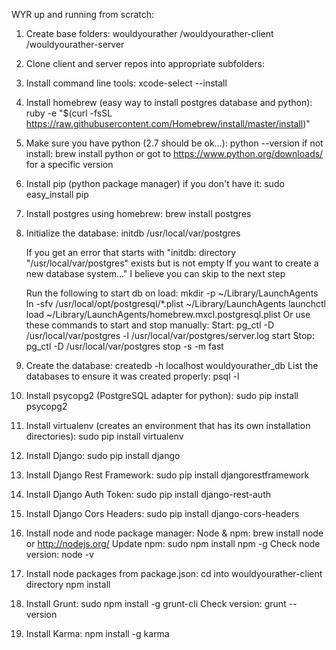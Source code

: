 WYR up and running from scratch:

1. Create base folders:
wouldyourather
/wouldyourather-client
/wouldyourather-server

2. Clone client and server repos into appropriate subfolders:

3. Install command line tools:
	xcode-select --install

4. Install homebrew (easy way to install postgres database and python):
	ruby -e "$(curl -fsSL https://raw.githubusercontent.com/Homebrew/install/master/install)"

5. Make sure you have python (2.7 should be ok...): 
	python --version
	if not install:
		brew install python
		or got to https://www.python.org/downloads/ for a specific version

6. Install pip (python package manager) if you don't have it:
	sudo easy_install pip

6. Install postgres using homebrew:
	brew install postgres

7. Initialize the database:
	initdb /usr/local/var/postgres
	
	If you get an error that starts with "initdb: directory "/usr/local/var/postgres" exists but is not empty
	If you want to create a new database system..." I believe you can skip to the next step

	Run the following to start db on load:
		mkdir -p ~/Library/LaunchAgents
		ln -sfv /usr/local/opt/postgresql/*.plist ~/Library/LaunchAgents
		launchctl load ~/Library/LaunchAgents/homebrew.mxcl.postgresql.plist
	Or use these commands to start and stop manually:
		Start: pg_ctl -D /usr/local/var/postgres -l /usr/local/var/postgres/server.log start
		Stop: pg_ctl -D /usr/local/var/postgres stop -s -m fast

8. Create the database:
	createdb -h localhost wouldyourather_db
	List the databases to ensure it was created properly:
		psql -l

9. Install psycopg2 (PostgreSQL adapter for python):
	sudo pip install psycopg2

10. Install virtualenv (creates an environment that has its own installation directories):
	sudo pip install virtualenv

11. Install Django:
	sudo pip install django

12. Install Django Rest Framework:
	sudo pip install djangorestframework

13. Install Django Auth Token:
	sudo pip install django-rest-auth

14. Install Django Cors Headers:
	sudo pip install django-cors-headers

15. Install node and node package manager:
	Node & npm:
		brew install node
		or http://nodejs.org/
	Update npm:
		sudo npm install npm -g
	Check node version:
		node -v

16. Install node packages from package.json:
	cd into wouldyourather-client directory
	npm install

17. Install Grunt:
	sudo npm install -g grunt-cli
	Check version:
		grunt --version

18. Install Karma:
	npm install -g karma